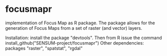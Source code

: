 focusmapr
=========

implementation of Focus Map as R package. The package allows for the generation of Focus Maps from a set of raster (and vector) layers. 

Installation: install the package "devtools". Then from R issue the command install_github("SENSUM-project/focusmapr")
Other dependencies: packages "raster", "spatstat", "rgdal"

